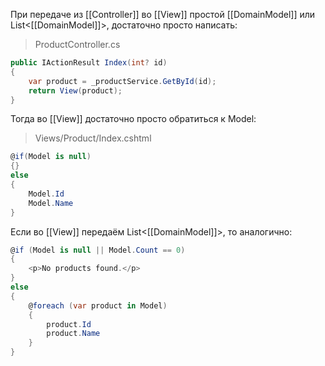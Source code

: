 При передаче из [[Controller]] во [[View]] простой [[DomainModel]] или List<[[DomainModel]]>, достаточно просто написать:

> ProductController.cs
``` csharp
public IActionResult Index(int? id)
{
	var product = _productService.GetById(id);
	return View(product);
}
```
Тогда во [[View]] достаточно просто обратиться к Model:

> Views/Product/Index.cshtml
``` csharp
@if(Model is null)
{}
else
{
	Model.Id
	Model.Name
}
```
Если во [[View]] передаём List<[[DomainModel]]>, то аналогично:
``` csharp
@if (Model is null || Model.Count == 0)
{
    <p>No products found.</p>
}
else
{
	@foreach (var product in Model)
	{
		product.Id
		product.Name
	}
}

